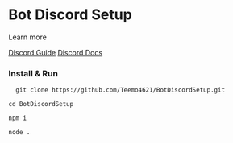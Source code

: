 <h1>Bot Discord Setup</h1>

Learn more

[Discord Guide](https://discordjs.guide/#before-you-begin)
[Discord Docs](https://discord.js.org/#/docs/discord.js/main/general/welcome)

<h3>Install & Run</h3>

```
  git clone https://github.com/Teemo4621/BotDiscordSetup.git
```
```
cd BotDiscordSetup
```
```node
npm i
```
```node
node .
```

